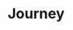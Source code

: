 ---
layout: post
title: "Journey"
image: https://farm4.staticflickr.com/3929/15245628980_bee18ccb3c_b.jpg
thumbnail: https://farm4.staticflickr.com/3848/15095168947_a998cc9bc6_o.png
dimensionX: 58"
dimensionY: 24"
dimensionZ: 6.5"
materials: Walnut, Copper
price: $1150
---